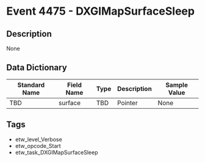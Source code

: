 # Event 4475 - DXGIMapSurfaceSleep

## Description
None

## Data Dictionary
|Standard Name|Field Name|Type|Description|Sample Value|
|---|---|---|---|---|
|TBD|surface|TBD|Pointer|None|None|

## Tags
* etw_level_Verbose
* etw_opcode_Start
* etw_task_DXGIMapSurfaceSleep